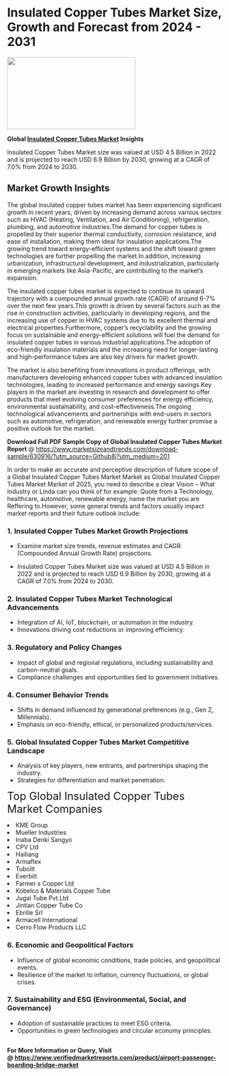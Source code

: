 <H1>Insulated Copper Tubes Market Size, Growth and Forecast from 2024 - 2031</H1><img class="aligncenter size-medium wp-image-584254" src="https://thirdeyenews.in/wp-content/uploads/2024/09/Global-Market-Research-300x168.jpeg" alt="" width="300" height="168" /><p><strong>Global&nbsp;<a href="https://www.marketsizeandtrends.com/download-sample/630916/?utm_source=Github8j?utm_medium=201">Insulated Copper Tubes Market</a> Insights</strong></p><p>Insulated Copper Tubes Market size was valued at USD 4.5 Billion in 2022 and is projected to reach USD 6.9 Billion by 2030, growing at a CAGR of 7.0% from 2024 to 2030.</p><p><h2>Market Growth Insights</h2> <p>The global insulated copper tubes market has been experiencing significant growth in recent years, driven by increasing demand across various sectors such as HVAC (Heating, Ventilation, and Air Conditioning), refrigeration, plumbing, and automotive industries.The demand for copper tubes is propelled by their superior thermal conductivity, corrosion resistance, and ease of installation, making them ideal for insulation applications.The growing trend toward energy-efficient systems and the shift toward green technologies are further propelling the market.In addition, increasing urbanization, infrastructural development, and industrialization, particularly in emerging markets like Asia-Pacific, are contributing to the market’s expansion.</p> <p>The insulated copper tubes market is expected to continue its upward trajectory with a compounded annual growth rate (CAGR) of around 6-7% over the next few years.This growth is driven by several factors such as the rise in construction activities, particularly in developing regions, and the increasing use of copper in HVAC systems due to its excellent thermal and electrical properties.Furthermore, copper’s recyclability and the growing focus on sustainable and energy-efficient solutions will fuel the demand for insulated copper tubes in various industrial applications.The adoption of eco-friendly insulation materials and the increasing need for longer-lasting and high-performance tubes are also key drivers for market growth.</p> <p>The market is also benefiting from innovations in product offerings, with manufacturers developing enhanced copper tubes with advanced insulation technologies, leading to increased performance and energy savings.Key players in the market are investing in research and development to offer products that meet evolving consumer preferences for energy efficiency, environmental sustainability, and cost-effectiveness.The ongoing technological advancements and partnerships with end-users in sectors such as automotive, refrigeration, and renewable energy further promise a positive outlook for the market.</p> <p><span class=""><strong>Download Full PDF Sample Copy of Global Insulated Copper Tubes Market Report</strong> @ <a href="https://www.marketsizeandtrends.com/download-sample/630916/?utm_source=Github8j?utm_medium=201" target="_blank">https://www.marketsizeandtrends.com/download-sample/630916/?utm_source=Github8j?utm_medium=201</a></span></p><p>In order to make an accurate and perceptive description of future scope of a Global&nbsp;Insulated Copper Tubes Market Market as Global&nbsp;Insulated Copper Tubes Market Market of 2025, you need to describe a clear Vision &ndash; What Industry or Linda can you think of for example: Quote from a Technology, healthcare, automotive, renewable energy, name the market you are Reffering to.However, some general trends and factors usually impact market reports and their future outlook include:</p><h3>1.&nbsp;<strong>Insulated Copper Tubes Market Growth Projections</strong></h3><ul><li>Examine market size trends, revenue estimates and CAGR (Compounded Annual Growth Rate) projections.</li><li><p>Insulated Copper Tubes Market size was valued at USD 4.5 Billion in 2022 and is projected to reach USD 6.9 Billion by 2030, growing at a CAGR of 7.0% from 2024 to 2030.</p></li></ul><h3>2.&nbsp;<strong>Insulated Copper Tubes Market Technological Advancements</strong></h3><ul><li>Integration of AI, IoT, blockchain, or automation in the industry.</li><li>Innovations driving cost reductions or improving efficiency.</li></ul><h3>3.&nbsp;<strong>Regulatory and Policy Changes</strong></h3><ul><li>Impact of global and regional regulations, including sustainability and carbon-neutral goals.</li><li>Compliance challenges and opportunities tied to government initiatives.</li></ul><h3>4.&nbsp;<strong>Consumer Behavior Trends</strong></h3><ul><li>Shifts in demand influenced by generational preferences (e.g., Gen Z, Millennials).</li><li>Emphasis on eco-friendly, ethical, or personalized products/services.</li></ul><h3>5.&nbsp;<strong>Global Insulated Copper Tubes Market Competitive Landscape</strong></h3><ul><li>Analysis of key players, new entrants, and partnerships shaping the industry.</li><li>Strategies for differentiation and market penetration.</li></ul><p data-pm-slice="1 1 []"><span style="color: inherit; font-family: inherit; font-size: 25px;">Top Global Insulated Copper Tubes Market Companies</span></p><div class="" data-test-id=""><p><li> KME Group</li><li> Mueller Industries</li><li> Inaba Denki Sangyo</li><li> CPV Ltd</li><li> Hailiang</li><li> Armaflex</li><li> Tubolit</li><li> Everbilt</li><li> Farmer s Copper Ltd</li><li> Kobelco & Materials Copper Tube</li><li> Jugal Tube Pvt.Ltd</li><li> Jintian Copper Tube Co</li><li> Ebrille Srl</li><li> Armacell International</li><li> Cerro Flow Products LLC</li></p></div><h3>6.&nbsp;<strong>Economic and Geopolitical Factors</strong></h3><ul><li>Influence of global economic conditions, trade policies, and geopolitical events.</li><li>Resilience of the market to inflation, currency fluctuations, or global crises.</li></ul><h3>7.&nbsp;<strong>Sustainability and ESG (Environmental, Social, and Governance)</strong></h3><ul><li>Adoption of sustainable practices to meet ESG criteria.</li><li>Opportunities in green technologies and circular economy principles.</li></ul><h2><strong style="font-size: 14px;">For More Information or Query, Visit @&nbsp;</strong><a style="background-color: #ffffff; font-size: 14px;" href="https://www.marketsizeandtrends.com/report/insulated-copper-tubes-market/" target="_blank">https://www.verifiedmarketreports.com/product/airport-passenger-boarding-bridge-market</a></h2>